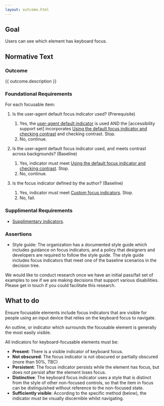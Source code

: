 ```yaml
---
layout: outcome.html
---
```


## Goal

Users can see which element has keyboard focus.

## Normative Text

<div class="normative">

### Outcome

  <p>{{ outcome.description }}</p>

<div class="nested">

### Foundational Requirements

For each focusable item:

1. Is the user-agent default focus indicator used? (Prerequisite)
    1. Yes, the [user-agent default indicator](methods/default-focus-indicator) is used AND the [accessibility support set] incorporates [Using the default focus indicator and checking contrast](methods/default-focus-indicator-check-contrast) and checking contrast. Stop.
    2. No, continue.


2. Is the user-agent default focus indicator used, and meets contrast across backgrounds? (Baseline)
    1. Yes, indicator must meet [Using the default focus indicator and checking contrast](methods/default-focus-indicator-check-contrast). Stop. 
    2. No, continue.


3. Is the focus indicator defined by the author? (Baseline)
    1.  Yes, indicator must meet [Custom focus indicators](methods/custom-focus-indicator). Stop.
    2.  No, fail.

  </div>

### Supplimental Requirements

- [Supplimentary indicators](methods/supplimentary-indicators).


### Assertions

- Style guide: The organization has a documented style guide which includes guidance on focus indicators, and a policy that designers and developers are required to follow the style guide. The style guide includes focus indicators that meet one of the baseline scenarios in the decision tree.

</div>

<p class="note">We would like to conduct research once we have an initial pass/fail set of examples to see if we are making decisions that support various disabilities. Please get in touch if you could facilitate this research.</p>


## What to do

Ensure focusable elements include focus indicators that are visible for people using an input device that relies on the keyboard focus to navigate.

An outline, or indicator which surrounds the focusable element is generally the most easily visible. 

All indicators for keyboard-focusable elements must be:

* **Present**: There is a visible indicator of keyboard focus.
* **Not obscured**: The focus indicator is not obscured or partially obscured (more than 50%, TBC) 
* **Persistent**: The focus indicator persists while the element has focus, but does not persist after the element loses focus.
* **Distinctive**: The keyboard focus indicator uses a style that is distinct from the style of other non-focused controls, so that the item in focus can be distinguished without reference to the non-focused state. 
* **Sufficiently visible**: According to the specific method (below), the indicator must be visually discernible whilst navigating.

